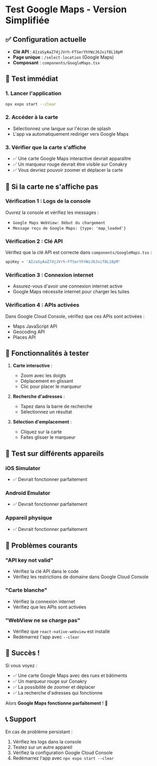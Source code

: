 # Test Google Maps - Version Simplifiée

## ✅ Configuration actuelle

- **Clé API** : `AIzaSyAaZ74jJVrh-FTSerYhYWzJ6Jxif8L18pM`
- **Page unique** : `/select-location` (Google Maps)
- **Composant** : `components/GoogleMaps.tsx`

## 🚀 Test immédiat

### 1. Lancer l'application
```bash
npx expo start --clear
```

### 2. Accéder à la carte
- Sélectionnez une langue sur l'écran de splash
- L'app va automatiquement rediriger vers Google Maps

### 3. Vérifier que la carte s'affiche
- ✅ Une carte Google Maps interactive devrait apparaître
- ✅ Un marqueur rouge devrait être visible sur Conakry
- ✅ Vous devriez pouvoir zoomer et déplacer la carte

## 🔧 Si la carte ne s'affiche pas

### Vérification 1 : Logs de la console
Ouvrez la console et vérifiez les messages :
- `Google Maps WebView: Début du chargement`
- `Message reçu de Google Maps: {type: 'map_loaded'}`

### Vérification 2 : Clé API
Vérifiez que la clé API est correcte dans `components/GoogleMaps.tsx` :
```typescript
apiKey = 'AIzaSyAaZ74jJVrh-FTSerYhYWzJ6Jxif8L18pM'
```

### Vérification 3 : Connexion internet
- Assurez-vous d'avoir une connexion internet active
- Google Maps nécessite internet pour charger les tuiles

### Vérification 4 : APIs activées
Dans Google Cloud Console, vérifiez que ces APIs sont activées :
- Maps JavaScript API
- Geocoding API
- Places API

## 🎯 Fonctionnalités à tester

1. **Carte interactive** :
   - Zoom avec les doigts
   - Déplacement en glissant
   - Clic pour placer le marqueur

2. **Recherche d'adresses** :
   - Tapez dans la barre de recherche
   - Sélectionnez un résultat

3. **Sélection d'emplacement** :
   - Cliquez sur la carte
   - Faites glisser le marqueur

## 📱 Test sur différents appareils

### iOS Simulator
- ✅ Devrait fonctionner parfaitement

### Android Emulator
- ✅ Devrait fonctionner parfaitement

### Appareil physique
- ✅ Devrait fonctionner parfaitement

## 🚨 Problèmes courants

### "API key not valid"
- Vérifiez la clé API dans le code
- Vérifiez les restrictions de domaine dans Google Cloud Console

### "Carte blanche"
- Vérifiez la connexion internet
- Vérifiez que les APIs sont activées

### "WebView ne se charge pas"
- Vérifiez que `react-native-webview` est installé
- Redémarrez l'app avec `--clear`

## 🎉 Succès !

Si vous voyez :
- ✅ Une carte Google Maps avec des rues et bâtiments
- ✅ Un marqueur rouge sur Conakry
- ✅ La possibilité de zoomer et déplacer
- ✅ La recherche d'adresses qui fonctionne

Alors **Google Maps fonctionne parfaitement** ! 🎉

## 📞 Support

En cas de problème persistant :
1. Vérifiez les logs dans la console
2. Testez sur un autre appareil
3. Vérifiez la configuration Google Cloud Console
4. Redémarrez l'app avec `npx expo start --clear` 